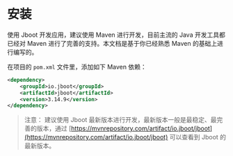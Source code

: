 # 安装


使用 Jboot 开发应用，建议使用 Maven 进行开发，目前主流的 Java 开发工具都已经对 Maven 进行了完善的支持。本文档是基于你已经熟悉 Maven 的基础上进行编写的。

在项目的 `pom.xml` 文件里，添加如下 Maven 依赖：

```xml
<dependency>
    <groupId>io.jboot</groupId>
    <artifactId>jboot</artifactId>
    <version>3.14.9</version>
</dependency>
```

> 注意：
> 建议使用 Jboot 最新版本进行开发，最新版本一般是最稳定、最完善的版本，通过 [https://mvnrepository.com/artifact/io.jboot/jboot](https://mvnrepository.com/artifact/io.jboot/jboot) 可以查看到 Jboot 的最新版本。



